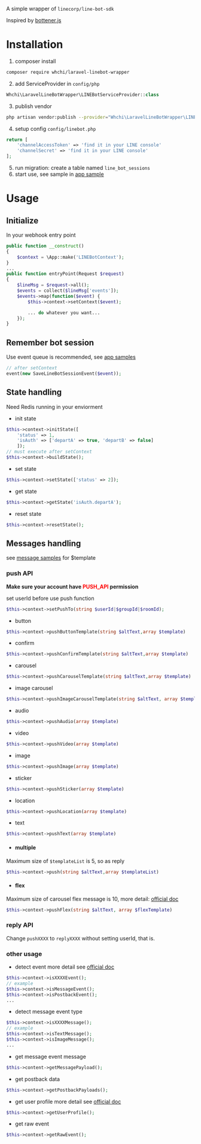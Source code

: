 A simple wrapper of `linecorp/line-bot-sdk`

Inspired by [bottener.js](https://github.com/Yoctol/bottender)

# Installation
1. composer install
```bash
composer require whchi/laravel-linebot-wrapper
```
2. add ServiceProvider in `config/php`
```php
Whchi\LaravelLineBotWrapper\LINEBotServiceProvider::class
```
3. publish vendor
```bash
php artisan vendor:publish --provider="Whchi\LaravelLineBotWrapper\LINEBotServiceProvider"
```
4. setup config `config/linebot.php`
```php
return [
    'channelAccessToken' => 'find it in your LINE console'
    'channelSecret' => 'find it in your LINE console'
];
```
5. run migration: create a table named `line_bot_sessions`
6. start use, see sample in [app sample](https://github.com/whchi/laravel-linebot-wrapper/tree/master/samples/app)

# Usage
## Initialize
In your webhook entry point
```php
public function __construct()
{
    $context = \App::make('LINEBotContext');
}
...
public function entryPoint(Request $request)
{
    $lineMsg = $request->all();
    $events = collect($lineMsg['events']);
    $events->map(function($event) {
        $this->context->setContext($event);

        ... do whatever you want...
    });
}
```
## Remember bot session
Use event queue is recommended, see [app samples](https://github.com/whchi/laravel-linebot-wrapper/tree/master/samples/app)
```php
// after setContext
event(new SaveLineBotSessionEvent($event));
```
## State handling
Need Redis running in your enviorment
* init state
```php
$this->context->initState([
    'status' => 1,
    'isAuth' => ['departA' => true, 'departB' => false]
    ]);
// must execute after setContext
$this->context->buildState();
```
* set state
```php
$this->context->setState(['status' => 2]);
```
* get state
```php
$this->context->getState('isAuth.departA');
```
* reset state
```php
$this->context->resetState();
```
## Messages handling
see [message samples](https://github.com/whchi/laravel-linebot-wrapper/tree/master/samples/message) for $template
### push API
**Make sure your account have <font color="red">PUSH_API</font> permission**

set userId before use push function
```php
$this->context->setPushTo(string $userId|$groupId|$roomId);
```
* button
```php
$this->context->pushButtonTemplate(string $altText,array $template)
```
* confirm
```php
$this->context->pushConfirmTemplate(string $altText,array $template)
```
* carousel
```php
$this->context->pushCarouselTemplate(string $altText,array $template)
```
* image carousel
```php
$this->context->pushImageCarouselTemplate(string $altText, array $template)
```
* audio
```php
$this->context->pushAudio(array $template)
```
* video
```php
$this->context->pushVideo(array $template)
```
* image
```php
$this->context->pushImage(array $template)
```
* sticker
```php
$this->context->pushSticker(array $template)
```
* location
```php
$this->context->pushLocation(array $template)
```
* text
```php
$this->context->pushText(array $template)
```
* #### multiple
Maximum size of `$templateList` is 5, so as reply
```php
$this->context->push(string $altText,array $templateList)
```
* #### flex
Maximum size of carousel flex message is 10, more detail: [official doc](https://developers.line.biz/en/docs/messaging-api/using-flex-messages/)
```php
$this->context->pushFlex(string $altText, array $flexTemplate)
```
### reply API
Change `pushXXXX` to `replyXXXX` without setting userId, that is.
### other usage
* detect event
more detail see [official doc](https://developers.line.biz/en/reference/messaging-api/#message-event)
```php
$this->context->isXXXXEvent();
// example
$this->context->isMessageEvent();
$this->context->isPostbackEvent();
...
```
* detect message event type
```php
$this->context->isXXXXMessage();
// example
$this->context->isTextMessage();
$this->context->isImageMessage();
...
```
* get message event message
```php
$this->content->getMessagePayload();
```
* get postback data
```php
$this->context->getPostbackPayloads();
```
* get user profile
more detail see [official doc](https://developers.line.biz/en/reference/messaging-api/#get-profile)
```php
$this->context->getUserProfile();
```
* get raw event
```php
$this->context->getRawEvent();
```

